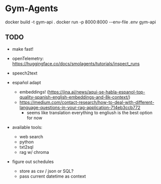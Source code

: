 # Gym-Agents

docker build -t gym-api .
docker run -p 8000:8000 --env-file .env gym-api

## TODO
  - make fast!
  - openTelemetry: <https://huggingface.co/docs/smolagents/tutorials/inspect_runs>
  - speech2text
  - español adapt
    - embeddings! (https://jina.ai/news/aqui-se-habla-espanol-top-quality-spanish-english-embeddings-and-8k-context/)
    - https://medium.com/contact-research/how-to-deal-with-different-language-questions-in-your-rag-application-714eb3ccb772
      - seems like translation everything to engliush is the best option for now

- available tools:
  - web search
  - python
  - txt2sql
  - rag w/ chroma

- figure out schedules
  - store as csv / json or SQL?
  - pass current datetime as context